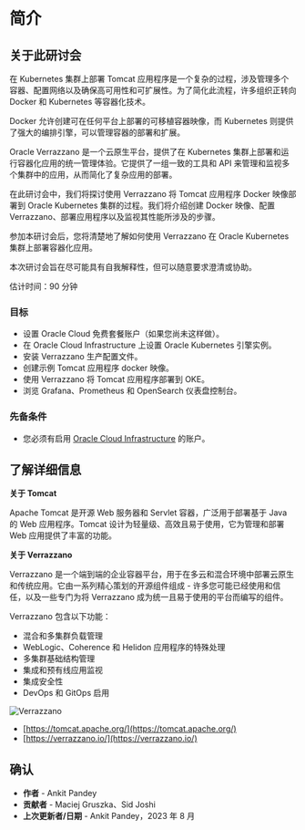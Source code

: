 # 简介

## 关于此研讨会

在 Kubernetes 集群上部署 Tomcat 应用程序是一个复杂的过程，涉及管理多个容器、配置网络以及确保高可用性和可扩展性。为了简化此流程，许多组织正转向 Docker 和 Kubernetes 等容器化技术。

Docker 允许创建可在任何平台上部署的可移植容器映像，而 Kubernetes 则提供了强大的编排引擎，可以管理容器的部署和扩展。

Oracle Verrazzano 是一个云原生平台，提供了在 Kubernetes 集群上部署和运行容器化应用的统一管理体验。它提供了一组一致的工具和 API 来管理和监视多个集群中的应用，从而简化了复杂应用的部署。

在此研讨会中，我们将探讨使用 Verrazzano 将 Tomcat 应用程序 Docker 映像部署到 Oracle Kubernetes 集群的过程。我们将介绍创建 Docker 映像、配置 Verrazzano、部署应用程序以及监视其性能所涉及的步骤。

参加本研讨会后，您将清楚地了解如何使用 Verrazzano 在 Oracle Kubernetes 集群上部署容器化应用。

本次研讨会旨在尽可能具有自我解释性，但可以随意要求澄清或协助。

估计时间：90 分钟

### 目标

*   设置 Oracle Cloud 免费套餐账户（如果您尚未这样做）。
*   在 Oracle Cloud Infrastructure 上设置 Oracle Kubernetes 引擎实例。
*   安装 Verrazzano 生产配置文件。
*   创建示例 Tomcat 应用程序 docker 映像。
*   使用 Verrazzano 将 Tomcat 应用程序部署到 OKE。
*   浏览 Grafana、Prometheus 和 OpenSearch 仪表盘控制台。

### 先备条件

*   您必须有启用 [Oracle Cloud Infrastructure](https://cloud.oracle.com/en_US/cloud-infrastructure) 的账户。

## 了解详细信息

**关于 Tomcat**

Apache Tomcat 是开源 Web 服务器和 Servlet 容器，广泛用于部署基于 Java 的 Web 应用程序。Tomcat 设计为轻量级、高效且易于使用，它为管理和部署 Web 应用提供了丰富的功能。

**关于 Verrazzano**

Verrazzano 是一个端到端的企业容器平台，用于在多云和混合环境中部署云原生和传统应用。它由一系列精心策划的开源组件组成 - 许多您可能已经使用和信任，以及一些专门为将 Verrazzano 成为统一且易于使用的平台而编写的组件。

Verrazzano 包含以下功能：

*   混合和多集群负载管理
*   WebLogic、Coherence 和 Helidon 应用程序的特殊处理
*   多集群基础结构管理
*   集成和预有线应用监视
*   集成安全性
*   DevOps 和 GitOps 启用

![Verrazzano](images/verrazzano.png)

*   [https://tomcat.apache.org/](https://tomcat.apache.org/)
*   [https://verrazzano.io/](https://verrazzano.io/)

## 确认

*   **作者** - Ankit Pandey
*   **贡献者** - Maciej Gruszka、Sid Joshi
*   **上次更新者/日期** - Ankit Pandey，2023 年 8 月